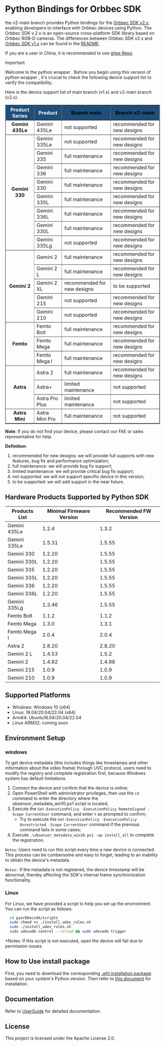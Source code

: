 # Python Bindings for Orbbec SDK

the v2-main branch provides Python bindings for the [Orbbec SDK v2.x](https://github.com/orbbec/OrbbecSDK_v2),  enabling developers to interface with Orbbec devices using Python. The Orbbec SDK v.2.x is an open-source cross-platform SDK library based on Orbbec RGB-D cameras. The differences between Orbbec SDK v2.x and [Orbbec SDK v1.x](https://github.com/orbbec/OrbbecSDK) can be found in the [README](https://github.com/orbbec/OrbbecSDK_v2).

If you are a user in China, it is recommended to use [gitee Repo](https://gitee.com/orbbecdeveloper/pyorbbecsdk).
> [!IMPORTANT]
>
> Welcome to the python wrapper . Before you begin using this version of python wrapper , it's crucial to check the following device support list to verify the compatibility.

Here is the device support list of main branch (v1.x) and v2-main branch (v2.x):

<table border="1" style="border-collapse: collapse; text-align: left; width: 100%;">
  <thead>
    <tr style="background-color: #1f4e78; color: white; text-align: center;">
      <th>Product Series</th>
      <th>Product</th>
      <th><a href="https://github.com/orbbec/pyorbbecsdk/tree/main" style="color: black; text-decoration: none;">Branch main</a></th>
      <th><a href="https://github.com/orbbec/pyorbbecsdk/tree/v2-main" style="color: black; text-decoration: none;">Branch v2-main</a></th>
    </tr>
  </thead>
  <tbody>
    <tr>
      <td style="text-align: center; font-weight: bold;">Gemini 435Le</td>
      <td>Gemini 435Le</td>
      <td>not supported</td>
      <td>recommended for new designs</td>
    </tr>
    <tr>
      <td rowspan="8" style="text-align: center; font-weight: bold;">Gemini 330</td>
      <td>Gemini 335Le</td>
      <td>not supported</td>
      <td>recommended for new designs</td>
    </tr>
    <tr>
      <td>Gemini 335</td>
      <td>full maintenance</td>
      <td>recommended for new designs</td>
    </tr>
    <tr>
      <td>Gemini 336</td>
      <td>full maintenance</td>
      <td>recommended for new designs</td>
    </tr>
    <tr>
      <td>Gemini 330</td>
      <td>full maintenance</td>
      <td>recommended for new designs</td>
    </tr>
    <tr>
      <td>Gemini 335L</td>
      <td>full maintenance</td>
      <td>recommended for new designs</td>
    </tr>
    <tr>
      <td>Gemini 336L</td>
      <td>full maintenance</td>
      <td>recommended for new designs</td>
    </tr>
    <tr>
      <td>Gemini 330L</td>
      <td>full maintenance</td>
      <td>recommended for new designs</td>
    </tr>
    <tr>
      <td>Gemini 335Lg</td>
      <td>not supported</td>
      <td>recommended for new designs</td>
    </tr>
    <tr>
      <td rowspan="5" style="text-align: center; font-weight: bold;">Gemini 2</td>
      <td>Gemini 2</td>
      <td>full maintenance</td>
      <td>recommended for new designs</td>
    </tr>
    <tr>
      <td>Gemini 2 L</td>
      <td>full maintenance</td>
      <td>recommended for new designs</td>
    </tr>
    <tr>
      <td>Gemini 2 XL</td>
      <td>recommended for new designs</td>
      <td>to be supported</td>
    </tr>
    <tr>
      <td>Gemini 215</td>
      <td>not supported</td>
      <td>recommended for new designs</td>
    </tr>
    <tr>
      <td>Gemini 210</td>
      <td>not supported</td>
      <td>recommended for new designs</td>
    </tr>
    <tr>
      <td rowspan="3" style="text-align: center; font-weight: bold;">Femto</td>
      <td>Femto Bolt</td>
      <td>full maintenance</td>
      <td>recommended for new designs</td>
    </tr>
    <tr>
      <td>Femto Mega</td>
      <td>full maintenance</td>
      <td>recommended for new designs</td>
    </tr>
    <tr>
      <td>Femto Mega I</td>
      <td>full maintenance</td>
      <td>recommended for new designs</td>
    </tr>
    <tr>
      <td rowspan="3" style="text-align: center; font-weight: bold;">Astra</td>
      <td>Astra 2</td>
      <td>full maintenance</td>
      <td>recommended for new designs</td>
    </tr>
    <tr>
      <td>Astra+</td>
      <td>limited maintenance</td>
      <td>not supported</td>
    </tr>
    <tr>
      <td>Astra Pro Plus</td>
      <td>limited maintenance</td>
      <td>not supported</td>
    </tr>
    <tr>
      <td style="text-align: center; font-weight: bold;">Astra Mini</td>
      <td>Astra Mini Pro</td>
      <td>full maintenance</td>
      <td>not supported</td>
    </tr>
  </tbody>
</table>

**Note**: If you do not find your device, please contact our FAE or sales representative for help.

**Definition**:

1. recommended for new designs: we will provide full supports with new features,  bug fix and performance optimization;
2. full maintenance: we will provide bug fix support;
3. limited maintenance: we will provide critical bug fix support;
4. not supported: we will not support specific device in this version;
5. to be supported: we will add support in the near future.


## Hardware Products Supported by Python SDK

| **Products List** | **Minimal Firmware Version** | **Recommended FW Version**    |
|-------------------|------------------------------|-------------------------------|
| Gemini 435Le        | 1.2.4                     |        1.3.2                   |
| Gemini 335Le        | 1.5.31                     |        1.5.55                     |
| Gemini 330        | 1.2.20                       |        1.5.55                       |
| Gemini 330L       | 1.2.20                       |       1.5.55                      |
| Gemini 335        | 1.2.20                       |       1.5.55                        |
| Gemini 335L       | 1.2.20                       |        1.5.55                       |
| Gemini 336        | 1.2.20                       |       1.5.55                        |
| Gemini 336L       | 1.2.20                       |        1.5.55                       |
| Gemini 335Lg      | 1.3.46                       |        1.5.55                       |
| Femto Bolt        | 1.1.2                  |              1.1.2                       |
| Femto Mega        | 1.3.0                  |              1.3.1                       |
| Femto Mega I        | 2.0.4                  |            2.0.4                     |
| Astra 2           | 2.8.20                       |         2.8.20                      |
| Gemini 2 L        | 1.4.53                       |        1.5.2                       |
| Gemini 2          | 1.4.92               |                1.4.98                       |
| Gemini 215        | 1.0.9                        |        1.0.9                      |
| Gemini 210        | 1.0.9                        |        1.0.9                      |


## Supported Platforms

- Windows: Windows 10 (x64)
- Linux: 18.04/20.04/22.04 (x64)
- Arm64: Ubuntu18.04/20.04/22.04
- Linux ARM32: coming soon


## Environment Setup

### windows


To get device metadata (this includes things like timestamps and other information about the video frame) through UVC protocol, users need to modify the registry and complete registration first, because Windows system has default limitations.

1. Connect the device and confirm that the device is online;
2. Open PowerShell with administrator privileges, then use the `cd` command to enter the directory where the obsensor_metadata_win10.ps1 script is located;
3. Execute the `Set-ExecutionPolicy -ExecutionPolicy RemoteSigned -Scope CurrentUser` command, and enter `Y` as prompted to confirm;
   - Try to execute the `Set-ExecutionPolicy -ExecutionPolicy Unrestricted -Scope CurrentUser` command if the previous command fails in some cases;
4. Execute `.\obsensor_metadata_win10.ps1 -op install_all` to complete the registration.

`Notes`: Users need to run this script every time a new device is connected. This process can be cumbersome and easy to forget, leading to an inability to obtain the device's metadata.

`Notes:` If the metadata is not registered, the device timestamp will be abnormal, thereby affecting the SDK's internal frame synchronization functionality.


### Linux

For Linux, we have provided a script to help you set up the environment. You can run the script as follows:

```bash
  cd pyorbbecsdk/scripts
  sudo chmod +x ./install_udev_rules.sh
  sudo ./install_udev_rules.sh
  sudo udevadm control --reload && sudo udevadm trigger
```

*Notes: If this script is not executed, open the device will fail due to permission issues.

## How to Use install package
First, you need to download the corresponding [.whl installation package](https://github.com/orbbec/pyorbbecsdk/releases) based on your system's Python version. Then refer to [this document](https://orbbec.github.io/pyorbbecsdk/source/2_installation/install_the_package.html#) for installation.


## Documentation
Refer to [UserGuide](https://orbbec.github.io/pyorbbecsdk/index.html) for detailed documentation.

## License
This project is licensed under the Apache License 2.0.

